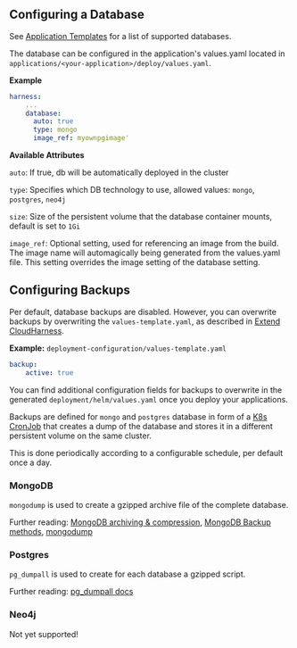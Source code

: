 ## Configuring a Database

See [Application Templates](Application-Templates) for a list of supported databases.

The database can be configured in the application's values.yaml located in `applications/<your-application>/deploy/values.yaml`.


**Example**

```yaml
harness:
    ...
    database:
      auto: true
      type: mongo
      image_ref: myownpgimage'
```

**Available Attributes**

`auto`: If true, db will be automatically deployed in the cluster

`type`: Specifies which DB technology to use, allowed values: `mongo`, `postgres`, `neo4j`

`size`: Size of the persistent volume that the database container mounts, default is set to `1Gi`

`image_ref`: Optional setting, used for referencing an image from the build. The image name will automagically being generated from the values.yaml file. This setting overrides the image setting of the database setting.


## Configuring Backups

Per default, database backups are disabled. However, you can overwrite backups by overwriting the `values-template.yaml`, as described in [Extend CloudHarness](Extend-CloudHarness#overwrite-helm-chart-configuration).


**Example:**  `deployment-configuration/values-template.yaml`

```yaml
backup:
    active: true
```

You can find additional configuration fields for backups to overwrite in the generated `deployment/helm/values.yaml` once you deploy your applications.

Backups are defined for `mongo` and `postgres` database in form of a [K8s CronJob](https://kubernetes.io/docs/concepts/workloads/controllers/cron-jobs/) that creates a dump of the database and stores it in a different persistent volume on the same cluster.

This is done periodically according to a configurable schedule, per default once a day.



### MongoDB

`mongodump` is used to create a gzipped archive file of the complete database.

Further reading: [MongoDB archiving & compression](https://www.mongodb.com/blog/post/archiving-and-compression-in-mongodb-tools), [MongoDB Backup methods](https://docs.mongodb.com/manual/core/backups/), [mongodump](https://docs.mongodb.com/database-tools/mongodump/)


### Postgres

`pg_dumpall` is used to create for each database a gzipped script.

Further reading: [pg_dumpall docs](https://www.postgresql.org/docs/10/app-pg-dumpall.html)


### Neo4j

Not yet supported!
